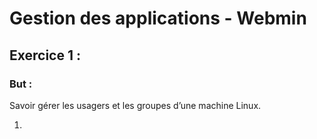 # Gestion des applications - Webmin

## Exercice 1 : 

### But : ### 
Savoir gérer les usagers et les groupes d’une machine Linux.

1. 